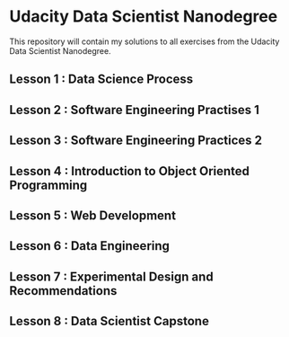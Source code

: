 # Udacity Data Scientist Nanodegree

This repository will contain my solutions to all exercises from the Udacity Data Scientist Nanodegree.

## Lesson 1 : Data Science Process
## Lesson 2 : Software Engineering Practises 1
## Lesson 3 : Software Engineering Practices 2
## Lesson 4 : Introduction to Object Oriented Programming
## Lesson 5 : Web Development
## Lesson 6 : Data Engineering
## Lesson 7 : Experimental Design and Recommendations
## Lesson 8 : Data Scientist Capstone
